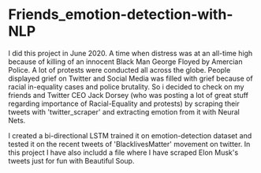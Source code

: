 # Friends_emotion-detection-with-NLP

I did this project in June 2020. A time when distress was at an all-time high because of killing of an innocent Black Man George Floyed by Amercian Police. A lot of protests were conducted all across the globe. People displayed grief on Twitter and Social Media was filled with grief because of racial in-equality cases and police brutality. So i decided to check on my friends and Twitter CEO Jack Dorsey (who was posting a lot of great stuff regarding importance of Racial-Equality and protests) by scraping their tweets with 'twitter_scraper'  and extracting emotion from it with Neural Nets.
   
   I created a bi-directional LSTM trained it on emotion-detection dataset and tested it on the recent tweets of 'BlacklivesMatter' movement on twitter. In this project I have also includd a file where I have scraped Elon Musk's tweets just for fun with Beautiful Soup.

